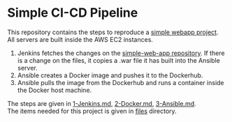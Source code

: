 # Simple CI-CD Pipeline
This repository contains the steps to reproduce a [simple webapp project](https://github.com/atakanttl/simple-web-app).  
All servers are built inside the AWS EC2 instances.  

1. Jenkins fetches the changes on the [simple-web-app repository](https://github.com/atakanttl/simple-web-app). If there is a change on the files, it copies a .war file it has built into the Ansible server.
2. Ansible creates a Docker image and pushes it to the Dockerhub.
3. Ansible pulls the image from the Dockerhub and runs a container inside the Docker host machine.


The steps are given in [1-Jenkins.md](https://github.com/atakanttl/simple-devops-project/blob/master/1-Jenkins.md), [2-Docker.md](https://github.com/atakanttl/simple-devops-project/blob/master/2-Docker.md), [3-Ansible.md](https://github.com/atakanttl/simple-devops-project/blob/master/3-Ansible.md).  
The items needed for this project is given in [files](https://github.com/atakanttl/simple-devops-project/tree/master/files) directory.
